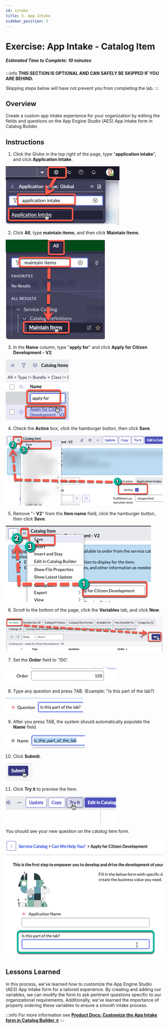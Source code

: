 ```yaml
---
id: intake
title: 5. App Intake
sidebar_position: 5
---
```

# Exercise: App Intake - Catalog Item

##### Estimated Time to Complete: 10 minutes

:::info
**THIS SECTION IS OPTIONAL AND CAN SAFELY BE SKIPPED IF YOU ARE BEHIND.**

Skipping steps below will have not prevent you from completing the lab. 
:::

## Overview

Create a custom app intake experience for your organization by editing the fields and questions on the App Engine Studio (AES) App Intake form in Catalog Builder.

## Instructions

1. Click the Globe in the top right of the page, type "**application intake**", and click **Application Intake**.

![relative](/img/lab-aemc/2023-07-31-16-19-21.png)

2. Click **All**, type **maintain items**, and then click **Maintain Items**.

![relative](/img/lab-aemc/2023-07-31-16-02-07.png)

3. In the **Name** column, type "**apply for**" and click **Apply for Citizen Development - V2**.

![relative](/img/lab-aemc/2023-07-31-16-03-52.png)

4. Check the **Active** box, click the hamburger button, then click **Save**.

![relative](/img/lab-aemc/2023-07-31-16-26-29.png)

5. Remove "**- V2**" from the **Item name** field, click the hamburger button, then click **Save**.

![relative](/img/lab-aemc/2023-07-31-16-35-01.png)

6. Scroll to the bottom of the page, click the **Variables** tab, and click **New**.

![relative](/img/lab-aemc/2023-07-31-16-37-30.png)

7. Set the **Order** field to '150'.

![relative](/img/lab-aemc/2023-07-31-16-38-51.png)

8. Type any question and press TAB.  (Example: "Is this part of the lab?)

![relative](/img/lab-aemc/2023-07-31-16-39-52.png)

9. After you press TAB, the system should automatically populate the **Name** field. 

![relative](/img/lab-aemc/2023-07-31-16-41-03.png)

10. Click **Submit**.

![relative](/img/lab-aemc/2023-07-31-16-41-18.png)

11. Click **Try it** to preview the Item.

![relative](/img/lab-aemc/2023-07-31-16-42-20.png)

You should see your new question on the catalog item form.

![relative](/img/lab-aemc/2023-07-31-16-42-57.png)

## Lessons Learned

In this process, we've learned how to customize the App Engine Studio (AES) App Intake form for a tailored experience. By creating and adding our variables, we can modify the form to ask pertinent questions specific to our organizational requirements. Additionally, we've learned the importance of properly ordering these variables to ensure a smooth intake process.

:::info
For more information see **<a href="https://docs.servicenow.com/csh?topicname=customize-app-intake-form-catalog-builder.html&version=latest" target="_blank">Product Docs: Customize the App Intake form in Catalog Builder ↗</a>**
:::


